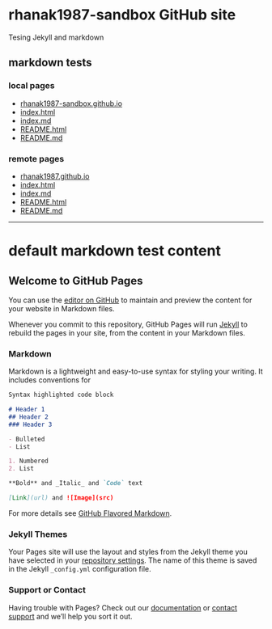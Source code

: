 <!-- This Source Code Form is subject to the terms of the Mozilla Public
   - License, v. 2.0. If a copy of the MPL was not distributed with this
   - file, You can obtain one at https://mozilla.org/MPL/2.0/. -->

# rhanak1987-sandbox GitHub site

Tesing Jekyll and markdown

## markdown tests

### local pages
* [rhanak1987-sandbox.github.io](https://rhanak1987-sandbox.github.io/)
* [index.html](https://rhanak1987-sandbox.github.io/index.html)
* [index.md](https://rhanak1987-sandbox.github.io/index.md)
* [README.html](https://rhanak1987-sandbox.github.io/README.html)
* [README.md](https://rhanak1987-sandbox.github.io/README.md)

### remote pages
* [rhanak1987.github.io](https://rhanak1987.github.io/)
* [index.html](https://rhanak1987.github.io/index.html)
* [index.md](https://rhanak1987.github.io/index.md)
* [README.html](https://rhanak1987.github.io/README.html)
* [README.md](https://rhanak1987.github.io/README.md)

___

# default markdown test content

## Welcome to GitHub Pages

You can use the [editor on GitHub](https://github.com/rhanak1987-sandbox/rhanak1987-sandbox.github.io/edit/main/README.md) to maintain and preview the content for your website in Markdown files.

Whenever you commit to this repository, GitHub Pages will run [Jekyll](https://jekyllrb.com/) to rebuild the pages in your site, from the content in your Markdown files.

### Markdown

Markdown is a lightweight and easy-to-use syntax for styling your writing. It includes conventions for

```markdown
Syntax highlighted code block

# Header 1
## Header 2
### Header 3

- Bulleted
- List

1. Numbered
2. List

**Bold** and _Italic_ and `Code` text

[Link](url) and ![Image](src)
```

For more details see [GitHub Flavored Markdown](https://guides.github.com/features/mastering-markdown/).

### Jekyll Themes

Your Pages site will use the layout and styles from the Jekyll theme you have selected in your [repository settings](https://github.com/rhanak1987-sandbox/rhanak1987-sandbox.github.io/settings). The name of this theme is saved in the Jekyll `_config.yml` configuration file.

### Support or Contact

Having trouble with Pages? Check out our [documentation](https://docs.github.com/categories/github-pages-basics/) or [contact support](https://github.com/contact) and we’ll help you sort it out.
